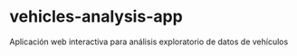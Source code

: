 # vehicles-analysis-app
Aplicación web interactiva para análisis exploratorio de datos de vehículos
